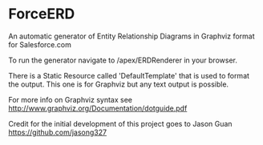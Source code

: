 ForceERD
========

An automatic generator of Entity Relationship Diagrams in Graphviz format for Salesforce.com

To run the generator navigate to /apex/ERDRenderer in your browser.

There is a Static Resource called 'DefaultTemplate' that is used to format the output. This one is for Graphviz but any text output is possible.

For more info on Graphviz syntax see http://www.graphviz.org/Documentation/dotguide.pdf

Credit for the initial development of this project goes to Jason Guan https://github.com/jasong327
